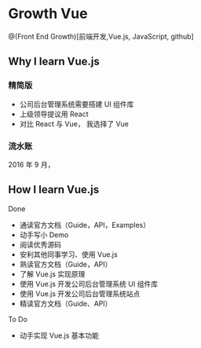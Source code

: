 # Growth Vue

@(Front End Growth)[前端开发,Vue.js, JavaScript, github]

## Why I learn Vue.js

### 精简版

- 公司后台管理系统需要搭建 UI 组件库
- 上级领导提议用 React
- 对比 React 与 Vue， 我选择了 Vue

### 流水账

2016 年 9 月，


## How I learn Vue.js 

Done
- 通读官方文档（Guide，API，Examples）
- 动手写小 Demo
- 阅读优秀源码
- 安利其他同事学习、使用 Vue.js
- 熟读官方文档（Guide，API）
- 了解 Vue.js 实现原理
- 使用 Vue.js 开发公司后台管理系统 UI 组件库
- 使用 Vue.js 开发公司后台管理系统站点
- 精读官方文档（Guide、API）

To Do
- 动手实现 Vue.js 基本功能
